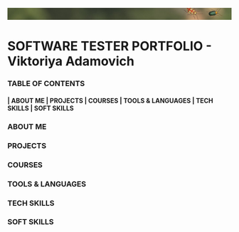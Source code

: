 ![Header](https://github.com/ViktoriyaAdamovich/viktoriyaadamovich/blob/main/assets/header.png)

# SOFTWARE TESTER PORTFOLIO - Viktoriya Adamovich

### TABLE OF CONTENTS
#### | ABOUT ME | PROJECTS | COURSES | TOOLS & LANGUAGES | TECH SKILLS | SOFT SKILLS 

### ABOUT ME

### PROJECTS

### COURSES

### TOOLS & LANGUAGES

### TECH SKILLS

### SOFT SKILLS